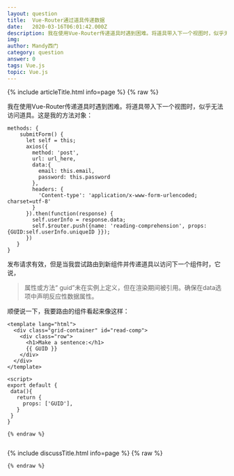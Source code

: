 ```yaml
---
layout: question
title:  Vue-Router通过道具传递数据
date:   2020-03-16T06:01:42.000Z
description: 我在使用Vue-Router传递道具时遇到困难。将道具带入下一个视图时，似乎无法访问道具。这是我的方法对象：methods  {    submit...
img: 
author: Mandy西门
category: question
answer: 0
tags: Vue.js
topic: Vue.js
---
```

<div class="article-root">
  <div class="article">
    {% include articleTitle.html info=page %}
    {% raw %}
    <div class="article-content"><p><font style="vertical-align: inherit;"><font style="vertical-align: inherit;">我在使用Vue-Router传递道具时遇到困难。</font><font style="vertical-align: inherit;">将道具带入下一个视图时，似乎无法访问道具。</font><font style="vertical-align: inherit;">这是我的方法对象：</font></font></p>

<pre><code>methods: {<font></font>
    submitForm() {<font></font>
      let self = this;<font></font>
      axios({<font></font>
        method: 'post',<font></font>
        url: url_here,<font></font>
        data:{<font></font>
          email: this.email,<font></font>
          password: this.password<font></font>
        },<font></font>
        headers: {<font></font>
          'Content-type': 'application/x-www-form-urlencoded; charset=utf-8'<font></font>
        }<font></font>
      }).then(function(response) {<font></font>
        self.userInfo = response.data;<font></font>
        self.$router.push({name: 'reading-comprehension', props: {GUID:self.userInfo.uniqueID }});<font></font>
      })<font></font>
   }<font></font>
}<font></font>
</code></pre>

<p><font style="vertical-align: inherit;"><font style="vertical-align: inherit;">发布请求有效，但是当我尝试路由到新组件并传递道具以访问下一个组件时，它说，</font></font></p>

<blockquote>
  <p><font style="vertical-align: inherit;"><font style="vertical-align: inherit;">属性或方法“ guid”未在实例上定义，但在渲染期间被引用。</font><font style="vertical-align: inherit;">确保在data选项中声明反应性数据属性。</font></font></p>
</blockquote>

<p><font style="vertical-align: inherit;"><font style="vertical-align: inherit;">顺便说一下，我要路由的组件看起来像这样：</font></font></p>

<pre><code>&lt;template lang="html"&gt;<font></font>
  &lt;div class="grid-container" id="read-comp"&gt;<font></font>
    &lt;div class="row"&gt;<font></font>
      &lt;h1&gt;Make a sentence:&lt;/h1&gt;<font></font>
      {{ GUID }}<font></font>
    &lt;/div&gt;<font></font>
  &lt;/div&gt;<font></font>
&lt;/template&gt;<font></font>
<font></font>
&lt;script&gt;<font></font>
export default {<font></font>
 data(){<font></font>
   return {<font></font>
     props: ['GUID'],<font></font>
   }<font></font>
 }<font></font>
}<font></font>
</code></pre></div>
    {% endraw %}
  </div>
  <p style="height: 0;width:0;overflow: hidden;"> 第1726篇《Vue-Router通过道具传递数据》来自Winter(https://github.com/aiyld/aiyld.github.io)的站点</p>
  <div class="discuss-wrapper">
    {% include discussTitle.html info=page %}
    {% raw %}
    
    {% endraw %}
  </div>
<div>
